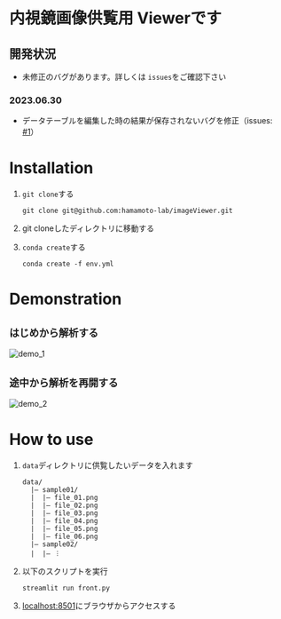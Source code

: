 # 内視鏡画像供覧用 Viewerです

## 開発状況

- 未修正のバグがあります。詳しくは `issues`をご確認下さい

### 2023.06.30

- データテーブルを編集した時の結果が保存されないバグを修正（issues: [#1](https://github.com/hamamoto-lab/imageViewer/issues/1)）

# Installation

1. `git clone`する

   ```
   git clone git@github.com:hamamoto-lab/imageViewer.git
   ```
2. git cloneしたディレクトリに移動する
3. `conda create`する

   ```
   conda create -f env.yml
   ```


# Demonstration
## `はじめから解析する`
![demo_1](https://github.com/hamamoto-lab/imageViewer/assets/7193590/47c83f22-c865-4907-9fce-9b344873f3c3)

## `途中から解析を再開する`
![demo_2](https://github.com/hamamoto-lab/imageViewer/assets/7193590/655972e0-b289-4c0e-b261-94f893172ea1)


# How to use

1. `data`ディレクトリに供覧したいデータを入れます

   ```
   data/
     |– sample01/
     |	|– file_01.png
     |	|– file_02.png
     |	|– file_03.png
     |	|– file_04.png
     |	|– file_05.png
     |	|– file_06.png
     |– sample02/
     |	|– ︙

   ```
2. 以下のスクリプトを実行

   ```
   streamlit run front.py
   ```
3. [localhost:8501](http://localhost:8501)にブラウザからアクセスする
